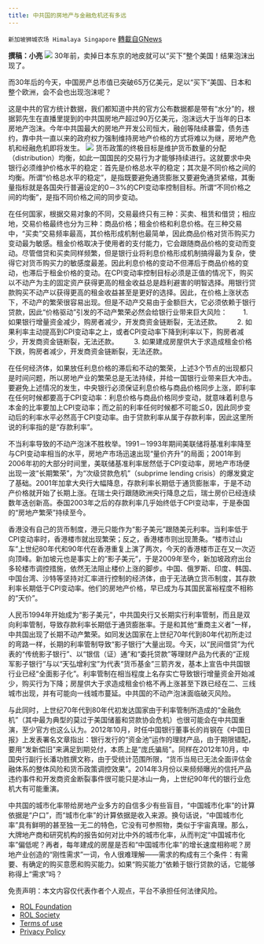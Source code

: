 ```yaml
---
title: 中共国的房地产与金融危机还有多远
---
```

`新加坡狮城农场 Himalaya Singapore` [轉載自GNews](https://gnews.org/zh-hans/1645529/)

**撰稿：小亮**
![](https://assets.gnews.org/wp-content/uploads/2021/11/Screenshot-2021-11-07-131027.jpg)
30年前，卖掉日本东京的地皮就可以“买下”整个美国！结果泡沫出现了。

而30年后的今天，中国房产总市值已突破65万亿美元，足以“买下”美国、日本和整个欧洲，会不会也出现泡沫呢？

这是中共的官方统计数据，我们都知道中共的官方公布数据都是带有“水分”的，根据郭先生在直播里提到的中共国房地产超过90万亿美元，泡沫远大于当年的日本房地产泡沫。今年中共国最大的房地产开发公司恒大，融创等陆续暴雷，债务违约，靠中共一直以来的政府权力强制维持房地产价格的方式将难以为继，房地产危机和经融危机即将发生。
![](https://assets.gnews.org/wp-content/uploads/2021/11/Screenshot-2021-11-07-130106.jpg)
货币政策的终极目标是维护货币数量的分配（distribution）均衡，如此一国国民的交易行为才能够持续进行。这就要求中央银行必须维护价格水平的稳定：首先是价格总水平的稳定；其次是不同价格之间的均衡。所谓“价格总水平的稳定”，是指既要避免通货膨胀又要避免通货紧缩，其衡量指标就是各国央行普遍设定的0－3%的CPI变动率控制目标。所谓“不同价格之间的均衡”，是指不同价格之间的同步变动。

在任何国家，根据交易对象的不同，交易最终只有三种：买卖、租赁和借贷；相应地，交易价格最终也分为三种：商品价格；租金价格和利息价格。在三种交易中，“买卖”交易频率最高，其价格形成机制也最简单，因此商品价格对货币购买力变动最为敏感。租金价格取决于使用者的支付能力，它会跟随商品价格的变动而变动。尽管借贷和买卖同样频繁，但是银行业将利息价格形成机制搞得最为复杂，使得它对货币购买力的敏感度最差。因此利息价格的变动不但滞后于商品价格的变动，也滞后于租金价格的变动。在CPI变动率控制目标必须是正值的情况下，购买以不动产为主的固定资产获得更高的租金收益总是趋利避害的明智选择。用银行贷款购买不动产以获得更高的租金收益甚至是更好的选择。因此，在价格上涨状态下，不动产的繁荣很容易出现。但是不动产交易由于金额巨大，它必须依赖于银行贷款，因此“价格驱动”引发的不动产繁荣必然会给银行业带来巨大风险：
　　1. 如果银行增量资金减少，购房者减少，开发商资金链断裂，无法还款。
　　2. 如果利率主动提高到CPI变动率之上，或者CPI变动率下降到利率以下，购房者减少，开发商资金链断裂，无法还款。
　　3. 如果建成房屋供大于求造成租金价格下跌，购房者减少，开发商资金链断裂，无法还款。

在任何经济体，如果放任利息价格的滞后和不动的繁荣，上述3个节点的出现都只是时间问题，所以房地产业的繁荣总是无法持续，并给一国银行业带来巨大冲击。要避免上述情况的发生，中央银行必须保证利息价格与商品价格同步上涨，即利率在任何时候都要高于CPI变动率：利息价格与商品价格同步变动，就意味着利息与本金的比率要加上CPI变动率；而之前的利率任何时候都不可能≦0，因此同步变动后的利率水平必然高于CPI变动率。由于贷款利率从属于存款利率，因此这里所说的利率指的是“存款利率”。

不当利率导致的不动产泡沫不胜枚举。1991－1993年期间美联储将基准利率降至与CPI变动率相当的水平，房地产市场迅速出现“量价齐升”的局面；2001年到2006年初的大部分时间里，美联储基准利率居然低于CPI变动率，房地产市场便出现一波“长期繁荣”，为“次级贷款危机”（subprime lending crisis）的爆发奠定了基础。2001年加拿大央行大幅降息，存款利率长期低于通货膨胀率，于是不动产价格就开始了长期上涨。在瑞士央行跟随欧洲央行降息之后，瑞士房价已经连续数年迭创新高。泰国2003年之后的存款利率几乎始终低于CPI变动率，于是泰国的“房地产繁荣”持续至今。

香港没有自己的货币制度，港元只能作为“影子美元”跟随美元利率。当利率低于CPI变动率时，香港楼市就出现繁荣；反之，香港楼市则出现萧条。“楼市过山车”上世纪80年代和90年代在香港重复上演了两次，今天的香港楼市正在又一次迈向顶峰。新加坡元也是事实上的“影子美元”，于是2009年至今，新加坡政府出台多轮楼市调控措施，依然无法阻止楼价上涨的脚步。中国、俄罗斯、印度、韩国、中国台湾、沙特等坚持对汇率进行控制的经济体，由于无法确立货币制度，其存款利率长期低于CPI变动率。他们的房地产价格，早已成为与其国民富裕程度不相称的“天价”。

人民币1994年开始成为“影子美元”，中共国央行又长期实行利率管制，而且是双向利率管制，导致存款利率长期低于通货膨胀率。于是和其他“重商主义者”一样，中共国出现了长期不动产繁荣。如同发达国家在上世纪70年代到80年代初所走过的弯路一样，长期的利率管制导致“影子银行”大量出现。今天，以“民间借贷”为代表的“传统影子银行”、以“银信（证）通”和“委托贷款”等理财产品为代表的“正规军影子银行”与以“天弘增利宝”为代表“货币基金”三箭齐发，基本上宣告中共国银行业已经“全面影子化”。利率管制在相当程度上名存实亡导致银行增量资金开始减少，购买行为下降；房屋供大于求造成租金价格不再上涨甚至下跌已经在二、三线城市出现，并有可能向一线城市蔓延。中共国的不动产泡沫面临破灭风险。

与此同时，上世纪70年代到80年代初发达国家由于利率管制所造成的“金融危机”（其中最为典型的莫过于美国储蓄和贷款协会危机）也很可能会在中共国重演，至少官方也这么认为。2012年10月，时任中国银行董事长的肖钢在《中国日报》上发表署名文章指出：银行发行的“资金池”运作的理财产品，由于期限错配，要用“发新偿旧”来满足到期兑付，本质上是“庞氏骗局”。同样在2012年10月，中国央行副行长潘功胜撰文称，由于受统计范围所限，“货币当局已无法全面评估金融体系的整体风险和货币政策调控效果”。2014年3月份以来频频曝光的信托产品违约事件和开发商资金断裂事件很可能只是冰山一角，上世纪90年代的银行业危机大有可能重演。

中共国的城市化率带给房地产业多方的自信多少有些盲目，“中国城市化率”的计算依据是“户口”，而“城市化率”的计算依据是收入来源。换句话说，“中国城市化率”具有鲜明的甚至独一无二的特色，它没有可参照物，类似于宇宙真理。那么，大牌地产商和研究机构的报告如何对比中外的城市化率，从而判定“中国城市化率”偏低呢？再者，每年建成的房屋是否和“中国城市化率”的增长速度相称呢？房地产业创造的“刚性需求”一词，令人很难理解——需求的构成有三个条件：有需要、有确定的购买意愿和购买能力。如果“购买能力”依赖于银行贷款的话，它能够称得上“需求”吗？

 

免责声明：本文内容仅代表作者个人观点，平台不承担任何法律风险。

- [ROL Foundation](https://rolfoundation.org/)
- [ROL Society](https://rolsociety.org/)
- [Terms of use](https://gnews.org/terms-of-use-3/)
- [Privacy Policy](https://gnews.org/privacy-policy/)
